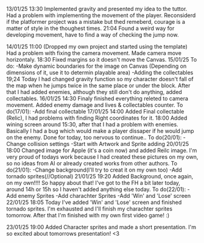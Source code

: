 13/01/25
    13:30
    Implemented gravity and presented my idea to the tuttor. Had a problem with implementing the movement of the player. 
    Reconsiderd if the platformer project was a mistake but thed remeberd, courage is a matter of style in the thoughest times.
    21:04
    Found a weird way for developing movement, have to find a way of checking the jump now.

14/01/25
    11:00
    (Dropped my own project and started using the template)
    Had a problem with fixing the camera movement. Made camera move horizontaly.
    18:30
    Fixed margins so it doesn't move the Canvas.
15/01/25
    To do:
    -Make dynamic boundaries for the image on Canvas (Depending on dimensions of it, use it to determin playable area)
    -Adding the collectables
    19;24
    Today I had changed gravity function so my character doesn't fall of the map when he jumps twice in the same place or under the block.
    After that I had added enemies, although they still don't do anything, added collectables.
16/01/25
    14:30
    Finaly finished everything releted to camera movement.
    Added enemy damage and lives & collectables counter.
    To do(17/01):
    -Add final collectable
17/01/25
    14:00
    Added Final collectable (Relic), I had problems with finding Right coordinates for it.
    18:00
    Added wining screen around 15:30, after that I had a problem with enemies. Basically I had a bug which would make a player dissaper if he would jump on the enemy.
    Done for today, too nervous to continue..
    To do(20/01):
    -Change collision settings
    -Start with Artwork and Sprite adding
20/01/25
    18:00
    Changed image for Apple (it's a coin now) and added Reilc image.
    I'm very proud of todays work because I had created these pictures on my own, so no ideas from AI or already created works from other authors.
    To do(21/01):
    -Change background(I'll try to creat it on my own too)
    -Add tornado sprites(//Optional)
21/01/25
    19:20
    Added Background, once again, on my own!!!!
    So happy about that! I've got to the FH a bit later today, around 14h or 15h so I haven't added anything else today.
    To do(22/01):
    -Add enemy Sprites
    -Add charachter Sprites
    -Add 'Win' and 'Lose' screen
22/01/25
    18:05
    Today I've added 'Win' and 'Lose' screen and finished tornado sprites. I'm exhausted and I'll finish my charachter sprites tomorrow.
    After that I'm finished with my own first video game! :)

23/01/25
    19:00
    Added Character sprites and made a short presentation. I'm so excited about tomorrows presentation! 
    <3
